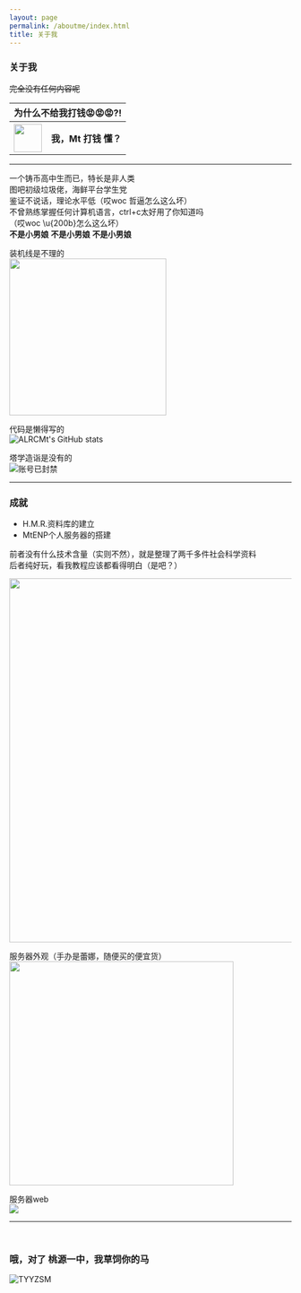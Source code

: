 ```yaml
---
layout: page
permalink: /aboutme/index.html
title: 关于我
---
```


### 关于我

~~完全没有任何内容呢~~
<table>
<tr>
<th colspan=2>为什么不给我打钱😡😡😡?!</th>
</tr>
<tr>
<th><a href="https://alrcmt.github.io/images/wxlll.jpg"><img width="50" height="50" src="https://alrcmt.github.io/images/wechatpay.png"></a></th>
<th>我，Mt 打钱 懂？</th>
</tr>
</table>
<hr />

一个铸币高中生而已，特长是非人类  
图吧初级垃圾佬，海鲜平台学生党  
鉴证不说话，理论水平低（哎woc 哲逼怎么这么坏）  
不曾熟练掌握任何计算机语言，ctrl+c太好用了你知道吗  
（哎woc \u{200b}怎么这么坏）  
**不是小男娘** **不是小男娘** **不是小男娘**


装机线是不理的  
<img src="https://alrcmt.github.io/images/server_open.jpg" width="280px">

代码是懒得写的  
![ALRCMt's GitHub stats](https://github-readme-stats.vercel.app/api?username=ALRCMt&show_icons=true&theme=cobalt)

塔学造诣是没有的  
<img src="https://alrcmt.github.io/images/ban.png" alt="账号已封禁">

<hr />

### 成就

- H.M.R.资料库的建立
- MtENP个人服务器的搭建

前者没有什么技术含量（实则不然），就是整理了两千多件社会科学资料  
后者纯好玩，看我教程应该都看得明白（是吧？）  

<img src="https://alrcmt.github.io/images/hmr_data.png" width="650px">

服务器外观（手办是蕾娜，随便买的便宜货）  
<img src="https://alrcmt.github.io/images/server_over.png" height="400px">

服务器web  
<img src="https://alrcmt.github.io/images/MtENP_web.png" >
<hr />

<br />
<h3>哦，对了 桃源一中，我草饲你的马</h3>

<img src="https://alrcmt.github.io/images/tyyz.jpg" alt="TYYZSM">
